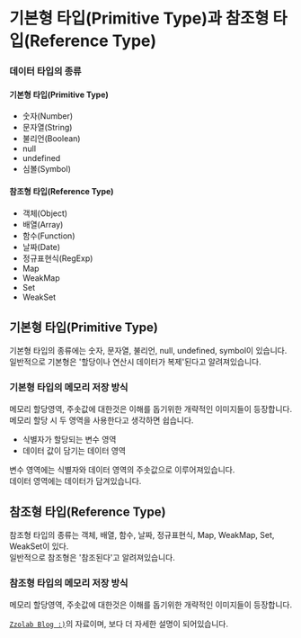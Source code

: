 # 기본형 타입(Primitive Type)과 참조형 타입(Reference Type)

### 데이터 타입의 종류

  #### 기본형 타입(Primitive Type)
  - 숫자(Number)
  - 문자열(String)
  - 불리언(Boolean)
  - null
  - undefined
  - 심볼(Symbol)

  #### 참조형 타입(Reference Type)
  - 객체(Object)
  - 배열(Array)
  - 함수(Function)
  - 날짜(Date)
  - 정규표현식(RegExp)
  - Map
  - WeakMap
  - Set
  - WeakSet

## 기본형 타입(Primitive Type)
  기본형 타입의 종류에는 숫자, 문자열, 불리언, null, undefined, symbol이 있습니다.   
  일반적으로 기본형은 '할당이나 연산시 데이터가 복제'된다고 알려져있습니다.
  
### 기본형 타입의 메모리 저장 방식
  메모리 할당영역, 주솟값에 대한것은 이해를 돕기위한 개략적인 이미지들이 등장합니다.  
  메모리 할당 시 두 영역을 사용한다고 생각하면 쉽습니다.
  
  - 식별자가 할당되는 변수 영역
  - 데이터 값이 담기는 데이터 영역

  변수 영역에는 식별자와 데이터 영역의 주솟값으로 이루어져있습니다.   
  데이터 영역에는 데이터가 담겨있습니다.   
     
    
## 참조형 타입(Reference Type)
  참조형 타입의 종류는 객체, 배열, 함수, 날짜, 정규표현식, Map, WeakMap, Set, WeakSet이 있다.   
  일반적으로 참조형은 '참조된다'고 알려져있습니다.  
  
### 참조형 타입의 메모리 저장 방식
  메모리 할당영역, 주솟값에 대한것은 이해를 돕기위한 개략적인 이미지들이 등장합니다.
  
[`Zzolab Blog :)`](https://okayoon.tistory.com/entry/%EC%BD%94%EC%96%B4-%EC%9E%90%EB%B0%94%EC%8A%A4%ED%81%AC%EB%A6%BD%ED%8A%B8-%EB%8D%B0%EC%9D%B4%ED%84%B0-%ED%83%80%EC%9E%85-%EA%B8%B0%EB%B3%B8%ED%98%95-%ED%83%80%EC%9E%85Primitive-Type%EA%B3%BC-%EC%B0%B8%EC%A1%B0%ED%98%95-%ED%83%80%EC%9E%85Reference-Type)의 자료이며, 보다 더 자세한 설명이 되어있습니다.
